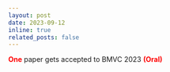 ```yaml
---
layout: post
date: 2023-09-12
inline: true
related_posts: false
---
```




<b><font color="red">One</font></b> paper gets accepted to BMVC 2023 <b><font color="red">(Oral)</font></b>
